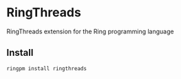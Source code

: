 # RingThreads

RingThreads extension for the Ring programming language

## Install

	ringpm install ringthreads
